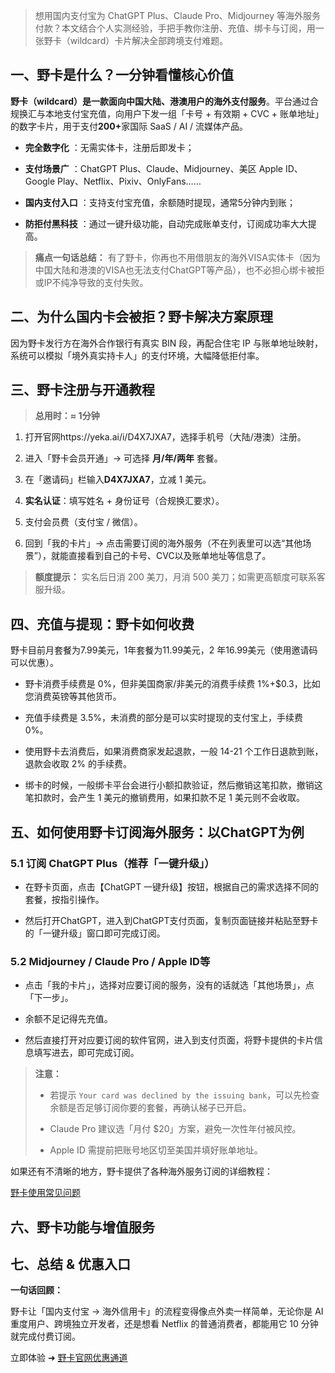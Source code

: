> 想用国内支付宝为 ChatGPT Plus、Claude Pro、Midjourney 等海外服务付款？本文结合个人实测经验，手把手教你注册、充值、绑卡与订阅，用一张野卡（wildcard）卡片解决全部跨境支付难题。



## 一、野卡是什么？一分钟看懂核心价值

**野卡（wildcard）是一款面向中国大陆、港澳用户的海外支付服务**。平台通过合规换汇与本地支付宝充值，向用户下发一组「卡号 + 有效期 + CVC + 账单地址」的数字卡片，用于支付**200+**&#x5BB6;国际 SaaS / AI / 流媒体产品。

* **完全数字化** ：无需实体卡，注册后即发卡；

* **支付场景广** ：ChatGPT Plus、Claude、Midjourney、美区 Apple ID、Google Play、Netflix、Pixiv、OnlyFans……

* **国内支付入口** ：支持支付宝充值，余额随时提现，通常5分钟内到账；

* **防拒付黑科技** ：通过一键升级功能，自动完成账单支付，订阅成功率大大提高。

> **痛点一句话总结：** 有了野卡，你再也不用借朋友的海外VISA实体卡（因为中国大陆和港澳的VISA也无法支付ChatGPT等产品），也不必担心绑卡被拒或IP不纯净导致的支付失败。



## 二、为什么国内卡会被拒？野卡解决方案原理

因为野卡发行方在海外合作银行有真实 BIN 段，再配合住宅 IP 与账单地址映射，系统可以模拟「境外真实持卡人」的支付环境，大幅降低拒付率。



## 三、野卡注册与开通教程

> **总用时：≈ 1分钟**

1. 打开官网https://yeka.ai/i/D4X7JXA7，选择手机号（大陆/港澳）注册。

2. 进入「野卡会员开通」→ 可选择 **月/年/两年** 套餐。

3. 在「邀请码」栏输入**D4X7JXA7**，立减 1 美元。

4. **实名认证**：填写姓名 + 身份证号（合规换汇要求）。

5. 支付会员费（支付宝 / 微信）。

6. 回到「我的卡片」→ 点击需要订阅的海外服务（不在列表里可以选“其他场景”），就能直接看到自己的卡号、CVC以及账单地址等信息了。

> **额度提示：** 实名后日消 200 美刀，月消 500 美刀；如需更高额度可联系客服升级。



## 四、充值与提现：野卡如何收费

野卡目前月套餐为7.99美元，1年套餐为11.99美元，2 年16.99美元（使用邀请码可以优惠）。

* 野卡消费手续费是 0%，但非美国商家/非美元的消费手续费 1%+$0.3，比如您消费英镑等其他货币。

* 充值手续费是 3.5%，未消费的部分是可以实时提现的支付宝上，手续费 0%。

* 使用野卡去消费后，如果消费商家发起退款，一般 14-21 个工作日退款到账，退款会收取 2% 的手续费。

* 绑卡的时候，一般绑卡平台会进行小额扣款验证，然后撤销这笔扣款，撤销这笔扣款时，会产生 1 美元的撤销费用，如果扣款不足 1 美元则不会收取。



## 五、如何使用野卡订阅海外服务：以ChatGPT为例

### 5.1 订阅 ChatGPT Plus（推荐「一键升级」）

* 在野卡页面，点击【ChatGPT 一键升级】按钮，根据自己的需求选择不同的套餐，按指引操作。

* 然后打开ChatGPT，进入到ChatGPT支付页面，复制页面链接并粘贴至野卡的「一键升级」窗口即可完成订阅。

### 5.2 Midjourney / Claude Pro / Apple ID等

* 点击「我的卡片」，选择对应要订阅的服务，没有的话就选「其他场景」，点「下一步」。

* 余额不足记得先充值。

* 然后直接打开对应要订阅的软件官网，进入到支付页面，将野卡提供的卡片信息填写进去，即可完成订阅。

> **注意：**
>
> * 若提示 `Your card was declined by the issuing bank`，可以先检查余额是否足够订阅你要的套餐，再确认梯子已开启。
>
> * Claude Pro 建议选「月付 $20」方案，避免一次性年付被风控。
>
> * Apple ID 需提前把账号地区切至美国并填好账单地址。

如果还有不清晰的地方，野卡提供了各种海外服务订阅的详细教程：

[野卡使用常见问题](https://yeka.ai/faq)



## 六、野卡功能与增值服务



## 七、总结 & 优惠入口

**一句话回顾：**&#x20;

野卡让「国内支付宝 → 海外信用卡」的流程变得像点外卖一样简单，无论你是 AI 重度用户、跨境独立开发者，还是想看 Netflix 的普通消费者，都能用它 10 分钟就完成付费订阅。

立即体验 ➜ [野卡官网优惠通道](https://yeka.ai/i/D4X7JXA7)
